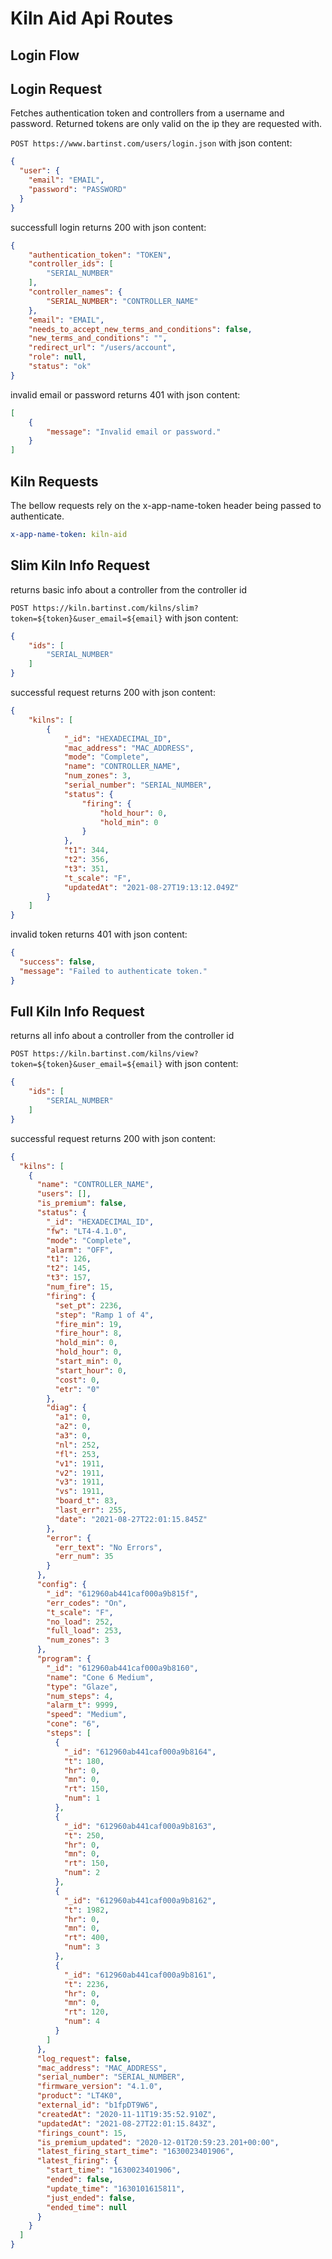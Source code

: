# Kiln Aid Api Routes

## Login Flow

## Login Request

Fetches authentication token and controllers from a username and password.
Returned tokens are only valid on the ip they are requested with.

`POST https://www.bartinst.com/users/login.json` with json content:

```json
{
  "user": {
    "email": "EMAIL",
    "password": "PASSWORD"
  }
}
```

successfull login returns 200 with json content:

```json
{
    "authentication_token": "TOKEN",
    "controller_ids": [
        "SERIAL_NUMBER"
    ],
    "controller_names": {
        "SERIAL_NUMBER": "CONTROLLER_NAME"
    },
    "email": "EMAIL",
    "needs_to_accept_new_terms_and_conditions": false,
    "new_terms_and_conditions": "",
    "redirect_url": "/users/account",
    "role": null,
    "status": "ok"
}
```

invalid email or password returns 401 with json content:

```json
[
    {
        "message": "Invalid email or password."
    }
]
```

## Kiln Requests

The bellow requests rely on the x-app-name-token header being passed to authenticate.

```yml
x-app-name-token: kiln-aid
```

## Slim Kiln Info Request

returns basic info about a controller from the controller id

`POST https://kiln.bartinst.com/kilns/slim?token=${token}&user_email=${email}` with json content:

```json
{
    "ids": [
        "SERIAL_NUMBER"
    ]
}
```

successful request returns 200 with json content:

```json
{
    "kilns": [
        {
            "_id": "HEXADECIMAL_ID",
            "mac_address": "MAC_ADDRESS",
            "mode": "Complete",
            "name": "CONTROLLER_NAME",
            "num_zones": 3,
            "serial_number": "SERIAL_NUMBER",
            "status": {
                "firing": {
                    "hold_hour": 0,
                    "hold_min": 0
                }
            },
            "t1": 344,
            "t2": 356,
            "t3": 351,
            "t_scale": "F",
            "updatedAt": "2021-08-27T19:13:12.049Z"
        }
    ]
}
```

invalid token returns 401 with json content:

```json
{
  "success": false,
  "message": "Failed to authenticate token."
}
```

## Full Kiln Info Request

returns all info about a controller from the controller id

`POST https://kiln.bartinst.com/kilns/view?token=${token}&user_email=${email}` with json content:

```json
{
    "ids": [
        "SERIAL_NUMBER"
    ]
}
```

successful request returns 200 with json content:

```json
{
  "kilns": [
    {
      "name": "CONTROLLER_NAME",
      "users": [],
      "is_premium": false,
      "status": {
        "_id": "HEXADECIMAL_ID",
        "fw": "LT4-4.1.0",
        "mode": "Complete",
        "alarm": "OFF",
        "t1": 126,
        "t2": 145,
        "t3": 157,
        "num_fire": 15,
        "firing": {
          "set_pt": 2236,
          "step": "Ramp 1 of 4",
          "fire_min": 19,
          "fire_hour": 8,
          "hold_min": 0,
          "hold_hour": 0,
          "start_min": 0,
          "start_hour": 0,
          "cost": 0,
          "etr": "0"
        },
        "diag": {
          "a1": 0,
          "a2": 0,
          "a3": 0,
          "nl": 252,
          "fl": 253,
          "v1": 1911,
          "v2": 1911,
          "v3": 1911,
          "vs": 1911,
          "board_t": 83,
          "last_err": 255,
          "date": "2021-08-27T22:01:15.845Z"
        },
        "error": {
          "err_text": "No Errors",
          "err_num": 35
        }
      },
      "config": {
        "_id": "612960ab441caf000a9b815f",
        "err_codes": "On",
        "t_scale": "F",
        "no_load": 252,
        "full_load": 253,
        "num_zones": 3
      },
      "program": {
        "_id": "612960ab441caf000a9b8160",
        "name": "Cone 6 Medium",
        "type": "Glaze",
        "num_steps": 4,
        "alarm_t": 9999,
        "speed": "Medium",
        "cone": "6",
        "steps": [
          {
            "_id": "612960ab441caf000a9b8164",
            "t": 180,
            "hr": 0,
            "mn": 0,
            "rt": 150,
            "num": 1
          },
          {
            "_id": "612960ab441caf000a9b8163",
            "t": 250,
            "hr": 0,
            "mn": 0,
            "rt": 150,
            "num": 2
          },
          {
            "_id": "612960ab441caf000a9b8162",
            "t": 1982,
            "hr": 0,
            "mn": 0,
            "rt": 400,
            "num": 3
          },
          {
            "_id": "612960ab441caf000a9b8161",
            "t": 2236,
            "hr": 0,
            "mn": 0,
            "rt": 120,
            "num": 4
          }
        ]
      },
      "log_request": false,
      "mac_address": "MAC_ADDRESS",
      "serial_number": "SERIAL_NUMBER",
      "firmware_version": "4.1.0",
      "product": "LT4K0",
      "external_id": "b1fpDT9W6",
      "createdAt": "2020-11-11T19:35:52.910Z",
      "updatedAt": "2021-08-27T22:01:15.843Z",
      "firings_count": 15,
      "is_premium_updated": "2020-12-01T20:59:23.201+00:00",
      "latest_firing_start_time": "1630023401906",
      "latest_firing": {
        "start_time": "1630023401906",
        "ended": false,
        "update_time": "1630101615811",
        "just_ended": false,
        "ended_time": null
      }
    }
  ]
}
```
